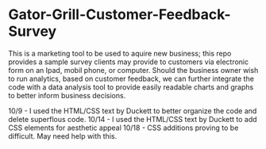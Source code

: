 # Gator-Grill-Customer-Feedback-Survey
This is a marketing tool to be used to aquire new business; this repo provides a sample survey clients may provide to customers via electronic form on an Ipad, mobil phone, or computer. Should the business owner wish to run analytics, based on customer feedback, we can further integrate the code with a data analysis tool to provide easily readable charts and graphs to better inform business decisions.

10/9 - I used the HTML/CSS text by Duckett to better organize the code and delete superflous code.
10/14 - I used the HTML/CSS text by Duckett to add CSS elements for aesthetic appeal
10/18 - CSS additions proving to be difficult. May need help with this.
